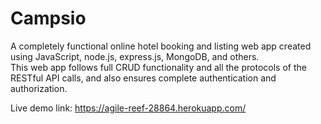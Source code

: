 # Campsio
A completely functional online hotel booking and listing web app created using JavaScript, node.js, express.js, MongoDB, and others. \
This web app follows full CRUD functionality and all the protocols of the RESTful API calls, and also ensures complete authentication and authorization.

Live demo link: https://agile-reef-28864.herokuapp.com/
